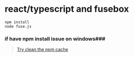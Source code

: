 # react/typescript and fusebox #


```
npm install
node fuse.js
```

### if have npm install issue on windows###
> [Try clean the npm cache](https://blogs.msdn.microsoft.com/matt-harrington/2012/02/23/how-to-fix-node-js-npm-permission-problems/)
